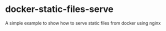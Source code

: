 # docker-static-files-serve
A simple example to show how to serve static files from docker using nginx
